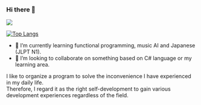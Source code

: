 ### Hi there 👋

![](https://github-profile-summary-cards.vercel.app/api/cards/profile-details?username=sappho192)

[![Top Langs](https://github-readme-stats.vercel.app/api/top-langs/?username=sappho192&hide=html,css,javascript,jupyter%20notebook,vim%20script&layout=compact)](https://github.com/sappho192)

- 🌱 I’m currently learning functional programming, music AI and Japanese (JLPT N1).
- 👯 I’m looking to collaborate on something based on C# language or my learning area.

I like to organize a program to solve the inconvenience I have experienced in my daily life.   
Therefore, I regard it as the right self-development to gain various development experiences regardless of the field.
